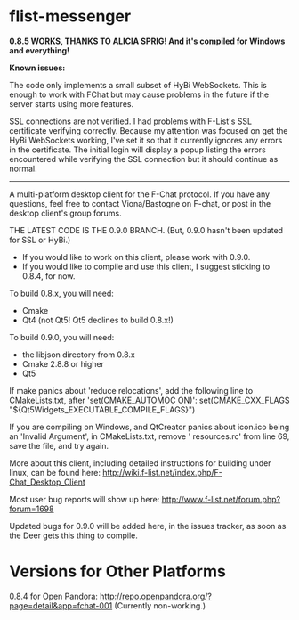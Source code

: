 flist-messenger
===============

**0.8.5 WORKS, THANKS TO ALICIA SPRIG! And it's compiled for Windows and everything!**


**Known issues:**

The code only implements a small subset of HyBi WebSockets. This is enough to work with FChat but may cause problems in the future if the server starts using more features.

SSL connections are not verified. I had problems with F-List's SSL certificate verifying correctly. Because my attention was focused on get the HyBi WebSockets working, I've set it so that it currently ignores any errors in the certificate. The initial login will display a popup listing the errors encountered while verifying the SSL connection but it should continue as normal.


---------------



A multi-platform desktop client for the F-Chat protocol. If you have any questions, feel free to contact Viona/Bastogne on F-chat, or post in the desktop client's group forums.

THE LATEST CODE IS THE 0.9.0 BRANCH. (But, 0.9.0 hasn't been updated for SSL or HyBi.)
- If you would like to work on this client, please work with 0.9.0. 
- If you would like to compile and use this client, I suggest sticking to 0.8.4, for now.

To build 0.8.x, you will need:
- Cmake
- Qt4 (not Qt5! Qt5 declines to build 0.8.x!)

To build 0.9.0, you will need:
- the libjson directory from 0.8.x
- Cmake 2.8.8 or higher
- Qt5

If make panics about 'reduce relocations', add the following line to CMakeLists.txt, after 'set(CMAKE_AUTOMOC ON)':
  set(CMAKE_CXX_FLAGS "${Qt5Widgets_EXECUTABLE_COMPILE_FLAGS}")
  
If you are compiling on Windows, and QtCreator panics about icon.ico being an 'Invalid Argument', in CMakeLists.txt, remove ' resources.rc' from line 69, save the file, and try again.

More about this client, including detailed instructions for building under linux, can be found here: http://wiki.f-list.net/index.php/F-Chat_Desktop_Client

Most user bug reports will show up here: http://www.f-list.net/forum.php?forum=1698

Updated bugs for 0.9.0 will be added here, in the issues tracker, as soon as the Deer gets this thing to compile. 

Versions for Other Platforms
==============
0.8.4 for Open Pandora: http://repo.openpandora.org/?page=detail&app=fchat-001 (Currently non-working.)
